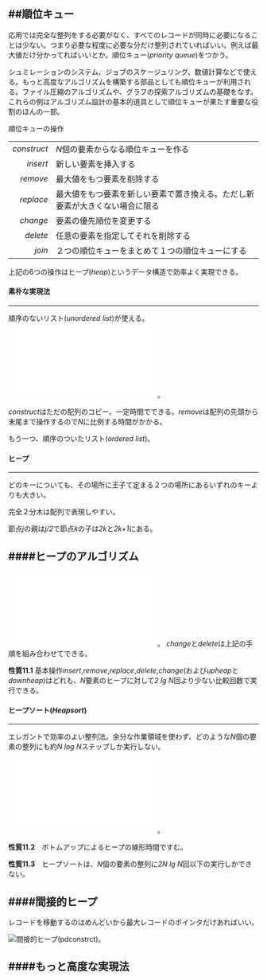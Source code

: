 ##順位キュー
---

応用では完全な整列をする必要がなく、すべてのレコードが同時に必要になることは少ない。つまり必要な程度に必要な分だけ整列されていればいい。例えば最大値だけ分かってればいいとか。順位キュー(*priority queue*)をつかう。

シュミレーションのシステム、ジョブのスケージュリング、数値計算などで使える。もっと高度なアルゴリズムを構築する部品としても順位キューが利用される。ファイル圧縮のアルゴリズムや、グラフの探索アルゴリズムの基礎をなす。これらの例はアルゴリズム設計の基本的道具として順位キューが果たす重要な役割のほんの一部。

順位キューの操作

| | |
|-:|:-|
| *construct* | *N*個の要素からなる順位キューを作る |
|*insert*|新しい要素を挿入する|
|*remove*|最大値をもつ要素を削除する|
|*replace*|最大値をもつ要素を新しい要素で置き換える。ただし新要素が大きくない場合に限る
|*change*|要素の優先順位を変更する|
|*delete*|任意の要素を指定してそれを削除する|
|*join*|２つの順位キューをまとめて１つの順位キューにする|

上記の6つの操作はヒープ(*heap*)というデータ構造で効率よく実現できる。

#### 素朴な実現法
---

順序のないリスト(*unordered list*)が使える。
![*construct*,*insert*,*remove*を簡単に実現できる](unordered_list.c)。

*construct*はただの配列のコピー。一定時間でできる。*remove*は配列の先頭から末尾まで操作するので*N*に比例する時間がかかる。

もう一つ、順序のついたリスト(*ordered list*)。

#### ヒープ
---

どのキーについても、その場所に王子て定まる２つの場所にあるいずれのキーよりも大きい。

完全２分木は配列で表現しやすい。

節点*j*の親は*j/2*で節点*k*の子は*2k*と*2k+1*にある。

####ヒープのアルゴリズム
---

![ヒープ](heap.c)。
*change*と*delete*は上記の手順を組み合わせてできる。

**性質11.1** 基本操作*insert*,*remove*,*replace*,*delete*,*change*(および*upheap*と*downheap*)はどれも、*N*要素のヒープに対して*2 lg N*回より少ない比較回数で実行できる。

#### ヒープソート(*Heapsort*)
---

エレガントで効率のよい整列法。余分な作業領域を使わず、どのような*N*個の要素の整列にも約*N log N*ステップしか実行しない。

![heapsort](heapsort.c)。

**性質11.2**　ボトムアップによるヒープの線形時間ですむ。

**性質11.3**　ヒープソートは、*N*個の要素の整列に*2N lg N*回以下の実行しかできない。

####間接的ヒープ
---

レコードを移動するのはめんどいから最大レコードのポインタだけあればいい。

![間接的ヒープ](*pqconstruct*)(pdconstrct)。

####もっと高度な実現法
---  
  
